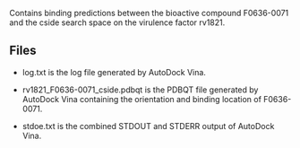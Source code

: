 Contains binding predictions between the bioactive compound F0636-0071 and the cside search space on the virulence factor rv1821.

## Files

- log.txt is the log file generated by AutoDock Vina.

- rv1821_F0636-0071_cside.pdbqt is the PDBQT file generated by AutoDock Vina containing the orientation and binding location of F0636-0071.

- stdoe.txt is the combined STDOUT and STDERR output of AutoDock Vina.

